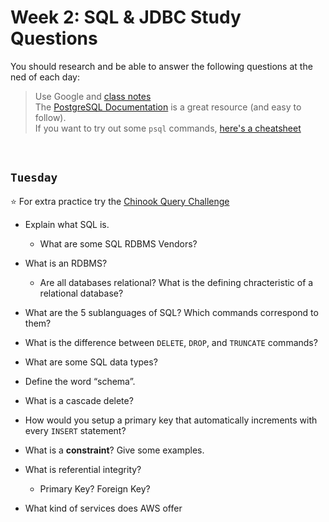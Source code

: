# Week 2: SQL & JDBC Study Questions
You should research and be able to answer the following questions at the ned of each day:

> Use Google and [class notes](https://github.com/210517-Enterprise/demos/blob/main/week2/notes/sql.md)<br>
> The [PostgreSQL Documentation](https://www.postgresqltutorial.com/) is a great resource (and easy to follow).<br>
> If you want to try out some `psql` commands, [here's a cheatsheet](https://www.postgresqltutorial.com/postgresql-cheat-sheet/)

<br>

## `Tuesday`
:star: For extra practice try the [Chinook Query Challenge](https://github.com/210517-Enterprise/demos/tree/main/week2/chinook-challenge)
- Explain what SQL is. 
  -  What are some SQL RDBMS Vendors?  
 
- What is an RDBMS?
  - Are all databases relational?  What is the defining chracteristic of a relational database? 

- What are the 5 sublanguages of SQL? Which commands correspond to them?

- What is the difference between `DELETE`, `DROP`, and `TRUNCATE` commands?

- What are some SQL data types?

- Define the word “schema”.

-  What is a cascade delete?
    
- How would you setup a primary key that automatically increments with every `INSERT` statement?

- What is a **constraint**? Give some examples.

- What is referential integrity?
  - Primary Key? Foreign Key?

- What kind of services does AWS offer
